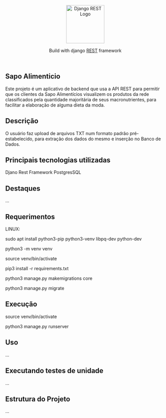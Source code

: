 <p align="center">
  <a href="https://www.django-rest-framework.org/" target="blank"><img src="https://www.django-rest-framework.org/img/logo.png" width="120" alt="Django REST Logo" /></a>
</p>

<p align="center">Build with django <a href="https://www.django-rest-framework.org/" target="_blank"> REST</a> framework</p>
<p align="center">
<br>

## Sapo Alimenticio

Este projeto é um aplicativo de backend que usa a API REST para permitir que os clientes da Sapo Alimentícios visualizem os produtos da rede classificados pela
quantidade majoritária de seus macronutrientes, para facilitar a elaboração de alguma dieta da moda.

## Descrição
O usuário faz upload de arquivos TXT num formato padrão pré-estabelecido, para extração dos dados do mesmo e inserção no Banco de Dados.

## Principais tecnologias utilizadas
Djano Rest Framework
PostgresSQL


## Destaques
...

## Requerimentos

LINUX:

  sudo apt install python3-pip python3-venv libpq-dev python-dev

python3 -m venv venv

source venv/bin/activate

pip3 install -r requirements.txt

python3 manage.py makemigrations core

python3 manage.py migrate

## Execução

source venv/bin/activate

python3 manage.py runserver


## Uso
...

## Executando testes de unidade
...

## Estrutura do Projeto
...


